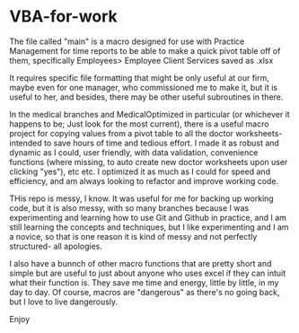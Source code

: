 # VBA-for-work


The file called "main" is a macro designed for use with Practice Management for time reports to be able to make a quick pivot table off of them, specifically Employees> Employee Client Services saved as .xlsx

It requires specific file formatting that might be only useful at our firm, maybe even for one manager, who commissioned me to make it, but it is useful to her, and besides, there may be other useful subroutines in there. 

In the medical branches and MedicalOptimized in particular (or whichever it happens to be; Just look for the most current), there is a useful macro project for copying values from a pivot table to all the doctor worksheets- intended to save hours of time and tedious effort. I made it as robust and dynamic as I could, user friendly, with data validation, convenience functions (where missing, to auto create new doctor worksheets upon user clicking "yes"), etc etc. I optimized it as much as I could for speed and efficiency, and am always looking to refactor and improve working code. 

THis repo is messy, I know. It was useful for me for backing up working code, but it is also messy, with so many branches because I was experimenting and learning how to use Git and Github in practice, and I am still learning the concepts and techniques, but I like experimenting and I am a novice, so that is one reason it is kind of messy and not perfectly structured- all apologies. 

I also have a bunnch of other macro functions that are pretty short and simple but are useful to just about anyone who uses excel if they can intuit what their function is. They save me time and energy, little by little, in my day to day. Of course, macros are "dangerous" as there's no going back, but I love to live dangerously. 

Enjoy
